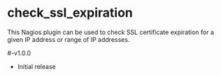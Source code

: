 # check_ssl_expiration
This Nagios plugin can be used to check SSL certificate expiration for a given IP address or range of IP addresses. 

#-v1.0.0
- Initial release
